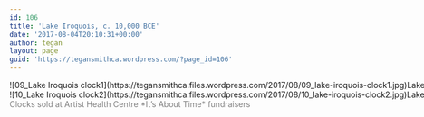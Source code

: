```yaml
---
id: 106
title: 'Lake Iroquois, c. 10,000 BCE'
date: '2017-08-04T20:10:31+00:00'
author: tegan
layout: page
guid: 'https://tegansmithca.wordpress.com/?page_id=106'
---
```


<div class="wp-caption alignnone" id="attachment_70" style="width: 1034px">![09_Lake Iroquois clock1](https://tegansmithca.files.wordpress.com/2017/08/09_lake-iroquois-clock1.jpg)Lake Iroquois, c. 10,000 BCE

</div><div class="wp-caption alignnone" id="attachment_71" style="width: 2353px">![10_Lake Iroquois clock2](https://tegansmithca.files.wordpress.com/2017/08/10_lake-iroquois-clock2.jpg)Lake Iroquois, Toronto, c. 10,000 BCE

</div><span style="color:#808080;">Clocks sold at Artist Health Centre *It’s About Time* fundraisers</span>